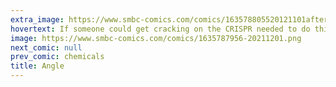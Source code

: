 ```yaml
---
extra_image: https://www.smbc-comics.com/comics/163578805520121101after.png
hovertext: If someone could get cracking on the CRISPR needed to do this, I'm gonna want it eventually.
image: https://www.smbc-comics.com/comics/1635787956-20211201.png
next_comic: null
prev_comic: chemicals
title: Angle
---
```



